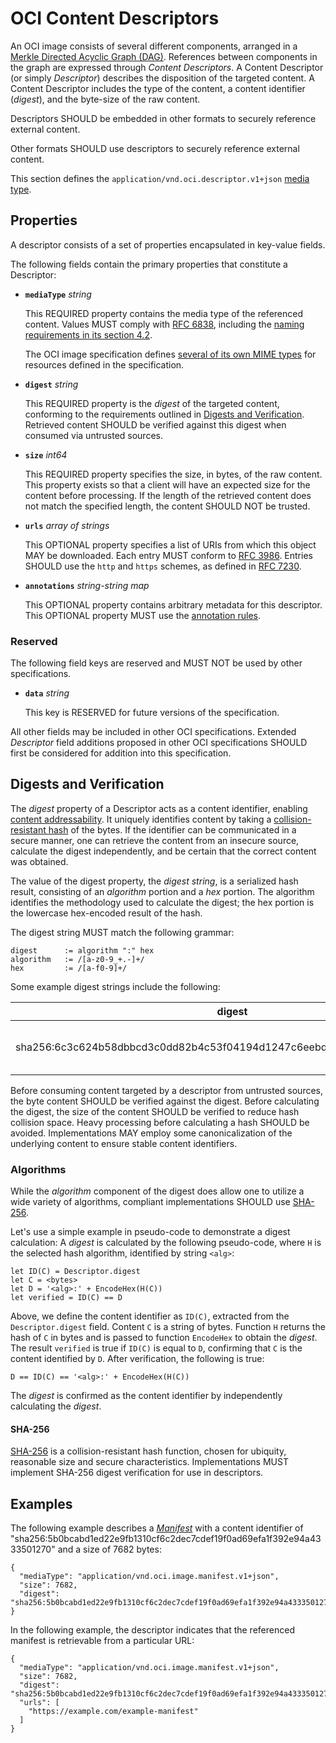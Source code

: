 # OCI Content Descriptors

An OCI image consists of several different components, arranged in a [Merkle Directed Acyclic Graph (DAG)](https://en.wikipedia.org/wiki/Merkle_tree).
References between components in the graph are expressed through _Content Descriptors_.
A Content Descriptor (or simply _Descriptor_) describes the disposition of the targeted content.
A Content Descriptor includes the type of the content, a content identifier (_digest_), and the byte-size of the raw content.

Descriptors SHOULD be embedded in other formats to securely reference external content.

Other formats SHOULD use descriptors to securely reference external content.

This section defines the `application/vnd.oci.descriptor.v1+json` [media type](media-types.md).

## Properties

A descriptor consists of a set of properties encapsulated in key-value fields.

The following fields contain the primary properties that constitute a Descriptor:

- **`mediaType`** *string*

  This REQUIRED property contains the media type of the referenced content.
  Values MUST comply with [RFC 6838][rfc6838], including the [naming requirements in its section 4.2][rfc6838-s4.2].

  The OCI image specification defines [several of its own MIME types](media-types.md) for resources defined in the specification.

- **`digest`** *string*

  This REQUIRED property is the _digest_ of the targeted content, conforming to the requirements outlined in [Digests and Verification](#digests-and-verification).
  Retrieved content SHOULD be verified against this digest when consumed via untrusted sources.

- **`size`** *int64*

  This REQUIRED property specifies the size, in bytes, of the raw content.
  This property exists so that a client will have an expected size for the content before processing.
  If the length of the retrieved content does not match the specified length, the content SHOULD NOT be trusted.

- **`urls`** *array of strings*

  This OPTIONAL property specifies a list of URIs from which this object MAY be downloaded.
  Each entry MUST conform to [RFC 3986][rfc3986].
  Entries SHOULD use the `http` and `https` schemes, as defined in [RFC 7230][rfc7230-s2.7].

- **`annotations`** *string-string map*

    This OPTIONAL property contains arbitrary metadata for this descriptor.
    This OPTIONAL property MUST use the [annotation rules](annotations.md#rules).

### Reserved

The following field keys are reserved and MUST NOT be used by other specifications.

- **`data`** *string*

  This key is RESERVED for future versions of the specification.

All other fields may be included in other OCI specifications.
Extended _Descriptor_ field additions proposed in other OCI specifications SHOULD first be considered for addition into this specification.

## Digests and Verification

The _digest_ property of a Descriptor acts as a content identifier, enabling [content addressability](http://en.wikipedia.org/wiki/Content-addressable_storage).
It uniquely identifies content by taking a [collision-resistant hash](https://en.wikipedia.org/wiki/Cryptographic_hash_function) of the bytes.
If the identifier can be communicated in a secure manner, one can retrieve the content from an insecure source, calculate the digest independently, and be certain that the correct content was obtained.

The value of the digest property, the _digest string_, is a serialized hash result, consisting of an _algorithm_ portion and a _hex_ portion.
The algorithm identifies the methodology used to calculate the digest; the hex portion is the lowercase hex-encoded result of the hash.

The digest string MUST match the following grammar:

```
digest      := algorithm ":" hex
algorithm   := /[a-z0-9_+.-]+/
hex         := /[a-f0-9]+/
```

Some example digest strings include the following:

digest                                                                            | description                                   |
----------------------------------------------------------------------------------|------------------------------------------------
sha256:6c3c624b58dbbcd3c0dd82b4c53f04194d1247c6eebdaab7c610cf7d66709b3b           | Common sha256 based digest                    |

Before consuming content targeted by a descriptor from untrusted sources, the byte content SHOULD be verified against the digest.
Before calculating the digest, the size of the content SHOULD be verified to reduce hash collision space.
Heavy processing before calculating a hash SHOULD be avoided.
Implementations MAY employ some canonicalization of the underlying content to ensure stable content identifiers.

### Algorithms

While the _algorithm_ component of the digest does allow one to utilize a wide variety of algorithms, compliant implementations SHOULD use [SHA-256](#sha-256).

Let's use a simple example in pseudo-code to demonstrate a digest calculation:
A _digest_ is calculated by the following pseudo-code, where `H` is the selected hash algorithm, identified by string `<alg>`:
```
let ID(C) = Descriptor.digest
let C = <bytes>
let D = '<alg>:' + EncodeHex(H(C))
let verified = ID(C) == D
```
Above, we define the content identifier as `ID(C)`, extracted from the `Descriptor.digest` field.
Content `C` is a string of bytes.
Function `H` returns the hash of `C` in bytes and is passed to function `EncodeHex` to obtain the _digest_.
The result `verified` is true if `ID(C)` is equal to `D`, confirming that `C` is the content identified by `D`.
After verification, the following is true:

```
D == ID(C) == '<alg>:' + EncodeHex(H(C))
```

The _digest_ is confirmed as the content identifier by independently calculating the _digest_.

#### SHA-256

[SHA-256](https://tools.ietf.org/html/rfc4634#page-7) is a collision-resistant hash function, chosen for ubiquity, reasonable size and secure characteristics.
Implementations MUST implement SHA-256 digest verification for use in descriptors.

## Examples

The following example describes a [_Manifest_](manifest.md#image-manifest) with a content identifier of "sha256:5b0bcabd1ed22e9fb1310cf6c2dec7cdef19f0ad69efa1f392e94a4333501270" and a size of 7682 bytes:

```json,title=Content%20Descriptor&mediatype=application/vnd.oci.descriptor.v1%2Bjson
{
  "mediaType": "application/vnd.oci.image.manifest.v1+json",
  "size": 7682,
  "digest": "sha256:5b0bcabd1ed22e9fb1310cf6c2dec7cdef19f0ad69efa1f392e94a4333501270"
}
```

In the following example, the descriptor indicates that the referenced manifest is retrievable from a particular URL:

```json,title=Content%20Descriptor&mediatype=application/vnd.oci.descriptor.v1%2Bjson
{
  "mediaType": "application/vnd.oci.image.manifest.v1+json",
  "size": 7682,
  "digest": "sha256:5b0bcabd1ed22e9fb1310cf6c2dec7cdef19f0ad69efa1f392e94a4333501270",
  "urls": [
    "https://example.com/example-manifest"
  ]
}
```

[rfc3986]: https://tools.ietf.org/html/rfc3986
[rfc6838]: https://tools.ietf.org/html/rfc6838
[rfc6838-s4.2]: https://tools.ietf.org/html/rfc6838#section-4.2
[rfc7230-s2.7]: https://tools.ietf.org/html/rfc7230#section-2.7
